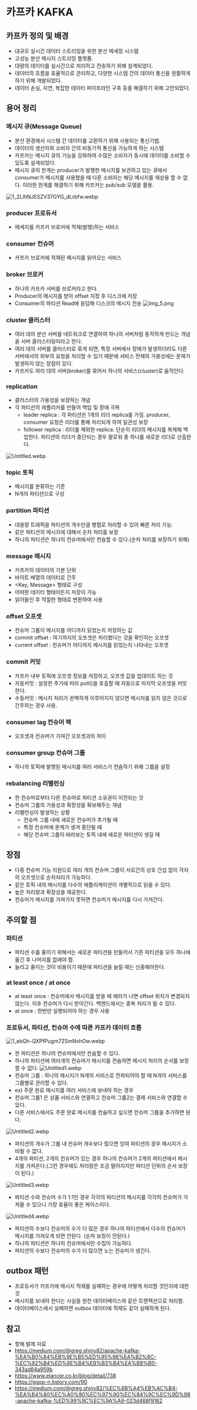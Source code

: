 # 카프카 KAFKA
## 카프카 정의 및 배경
- 대규모 실시간 데이터 스트리밍을 위한 분산 메세징 시스템
- 고성능 분산 메시지 스트리밍 플랫폼. 
- 대량의 데이터를 실시간으로 처리하고 전송하기 위해 설계되었다.
- 데이터의 흐름을 효율적으로 관리하고, 다양한 시스템 간의 데이터 통신을 원활하게 하기 위해 개발되었다.
- 데이터 손실, 지연, 복잡한 데이터 파이프라인 구축 등을 해결하기 위해 고안되었다.

## 용어 정리
### 메시지 큐(Message Queue)
- 분산 환경에서 시스템 간 데이터를 교환하기 위해 사용되는 통신기법.
- 데이터의 생산자와 소비자 간의 비동기적 통신을 가능하게 하는 시스템
- 카프카는 메시지 큐의 기능을 강화하여 수많은 소비자가 동시에 데이터를 소비할 수 있도록 설계되었다.
- 메시지 큐의 한계는 producer가 발행한 메시지를 보관하고 있는 큐에서 consumer가 메시지를 사용했을 때 다른 소비자는 해당 메시지를 재상용 할 수 없다. 
이러한 한계를 해결하기 위해 카프카는 pub/sub 모델을 활용.
  
  
![1_2LIhNJESZV37GYG_dLrbfw.webp](1_2LIhNJESZV37GYG_dLrbfw.webp)
### producer 프로듀서
- 메세지를 카프카 브로커에 적재(발행)하는 서비스
### consumer 컨슈머
- 카프카 브로커에 적재된 메시지를 읽어오는 서비스
### broker 브로커
- 하나의 카프카 서버를 브로커라고 한다.
- Producer의 메시지를 받아 offset 지정 후 디스크에 저장
- Consumer의 파티션 Read에 응답해 디스크의 메시지 전송
![img_5.png](img_5.png)
### cluster 클러스터 
- 여러 대의 분산 서버를 네트워크로 연결하여 하나의 서버처럼 동작하게 만드는 개념을 서버 클러스터링이라고 한다.
- 여러 대의 서버를 클러스터로 묶게 되면, 특정 서버에서 장애가 발생하더라도 다른 서버에서의 외부의 요청을 처리할 수 있기 때문에 서비스 전체의 가용성에는 문제가 발생하지 않는 장점이 있다.
- 카프카도 여러 대의 서버(broker)를 묶어서 하나의 서비스(cluster)로 움직인다.
### replication
- 클러스터의 가용성을 보장하는 개념
- 각 파티션의 레플리카를 만들어 백업 및 장애 극복
  - leader replica : 각 파티션은 1개의 리더 replica를 가짐. producer, consumer 요청은 리더를 통해 처리되게 하여 일관성 보장
  - follower replica : 리더를 제외한 replica. 단순히 리더의 메시지를 복제해 백업한다. 파티션의 리더가 중단되는 경우 팔로워 중 하나를 새로운 리더로 선출한다.

![Untitled.webp](Untitled.webp)
### topic 토픽
- 메시지를 분류하는 기준
- N개의 파티션으로 구성
### partition 파티션
- 대용량 트래픽을 파티션의 개수만큼 병렬로 처리할 수 있어 빠른 처리 가능.
- 같은 파티션의 메시지에 대해서 순차 처리를 보장
- 하나의 파티션은 하나의 컨슈머에서만 컨슘할 수 있다.(순차 처리를 보장하기 위해)

### message 메시지
- 카프카의 데이터의 기본 단위
- 바이트 배열의 데이터로 간주
- <Key, Message> 형태로 구성
- 어떠한 데이터 형태이든지 저장이 가능
- 읽어들인 후 적절한 형태로 변환하여 사용

### offset 오프셋
- 컨슈머 그룹이 메시지를 어디까지 읽었는지 저장하는 값
- commit offset : 여기까지의 오프셋은 처리했다는 것을 확인하는 오프셋
- current offset : 컨슈머가 어디까지 메시지를 읽었는지 나타내는 오프셋

### commit 커밋
- 카프카 내부 토픽에 오프셋 정보를 저장하고, 오프셋 값을 업데이트 하는 것
- 자동커밋 : 설정한 주기에 따라 poll()을 호출할 때 자동으로 마지막 오프셋을 커밋한다.
- 수동커밋 : 메시지 처리가 완벽하게 이루어지지 않으면 메시지를 읽지 않은 것으로 간주하는 경우 사용.

### consumer lag 컨슈머 랙
- 오프셋과 컨슈머가 가져간 오프셋과의 차이

### consumer group 컨슈머 그룹
- 하나의 토픽에 발행된 메시지를 여러 서비스가 컨슘하기 위해 그룹을 설정

### rebalancing 리밸런싱
- 한 컨슈머로부터 다른 컨슈머로 파티션 소유권이 이전되는 것
- 컨슈머 그룹의 가용성과 확장성을 확보해주는 개념
- 리밸런싱이 발생하는 상황
  - 컨슈머 그룹 내에 새로운 컨슈머가 추가될 때
  - 특정 컨슈머에 문제가 생겨 중단될 때
  - 해당 컨슈머 그룹이 바라보는 토픽 내에 새로운 파티션이 생길 때

## 장점
- 다중 컨슈머 기능 지원으로 여러 개의 컨슈머 그룹이 서로간의 상호 간섭 없이 각자의 오프셋으로 순차처리가 가능하다.
- 같은 토픽 내의 메시지를 다수의 애플리케이션이 개별적으로 읽을 수 있다.
- 높은 처리량과 확장성을 제공한다.
- 컨슈머가 메시지를 가져가지 못하면 컨슈머가 메시지를 다시 가져간다.

## 주의할 점
### 파티션
- 파티션 수를 줄이기 위해서는 새로운 파티션을 만들어서 기존 파티션을 모두 하나에 옮긴 후 나머지를 없애야 함.
- 늘리고 줄이는 것이 비용이기 때문에 파티션을 늘릴 때는 신중해야한다.
### at least once / at once
- at least once : 컨슈머에서 메시지를 받을 때 에러가 나면 offset 위치가 변경되지 않는다. 이후 컨슈머가 다시 받아간다. 백엔드에서는 중복 처리가 될 수 있다.
- at once : 한번만 실행되어야 하는 경우 사용
### 프로듀서, 파티션, 컨슈머 수에 따른 카프카 데이터 흐름
![1_ebQh-QXPfPugm7ZSmNxhOw.webp](1_ebQh-QXPfPugm7ZSmNxhOw.webp)
- 한 파티션은 하나의 컨슈머에서만 컨슘할 수 있다.
- 하나의 파티션에 여러개의 컨슈머가 메시지를 컨슘하면 메시지 처리의 순서를 보장할 수 없다.
![Untitled1.webp](Untitled1.webp)
- 컨슈머 그룹 : 하나의 메시지가 N개의 서비스로 전파되어야 할 때 N개의 서비스를 그룹별로 관리할 수 있다.
- ex) 주문 완료 메시지를 여러 서비스에 보내야 하는 경우
- 컨슈머 그룹1 은 상품 서비스와 연결하고 컨슈머 그룹2는 결제 서비스와 연결할 수 있다.
- 다른 서비스에서도 주문 완료 메시지를 컨슘하고 싶으면 컨슈머 그룹을 추가하면 된다.

![Untitled2.webp](Untitled2.webp)
- 파티션의 개수가 그룹 내 컨슈머 개수보다 많으면 잉여 파티션의 경우 메시지가 소비될 수 없다.
- 4개의 파티션, 2개의 컨슈머가 있는 경우 하나의 컨슈머가 2개의 파티션에서 메시지를 가져온다.(그런 경우에도 처리량은 조금 떨어지지만 파티션 단위의 순서 보장이 된다.)

![Untitled3.webp](Untitled3.webp)
- 파티션 수와 컨슈머 수가 1:1인 경우 각각의 파티션의 메시지를 각각의 컨슈머가 가져올 수 있으니 가장 효율이 좋은 케이스이다.

![Untitled4.webp](Untitled4.webp)
- 파티션의 수보다 컨슈머의 수가 더 많은 경우 하나의 파티션에서 다수의 컨슈머가 메시지를 가져오게 되면 안된다. (순차 보장이 안된다.)
- 하나의 파티션은 하나의 컨슈머에서만 수집이 가능하다.
- 파티션의 수보다 컨슈머의 수가 더 많으면 노는 컨슈머가 생긴다.

## outbox 패턴
- 프로듀서가 카프카에 메시지 적재를 실패하는 경우에 어떻게 처리할 것인지에 대한 것
- 메시지를 보내야 한다는 사실을 원천 데이터베이스와 같은 트랜잭션으로 처리함.
- 데이터베이스에서 실패하면 outbox 데이터에 적재도 같이 실패하게 된다.

## 참고
- 항해 발제 자료
- https://medium.com/@greg.shiny82/apache-kafka-%EA%B0%84%EB%9E%B5%ED%95%98%EA%B2%8C-%EC%82%B4%ED%8E%B4%EB%B3%B4%EA%B8%B0-343ad84a959b
- https://www.elancer.co.kr/blog/detail/738
- https://ggop-n.tistory.com/90
- https://medium.com/@greg.shiny82/%EC%8B%A4%EB%AC%B4-%EA%B4%80%EC%A0%90%EC%97%90%EC%84%9C%EC%9D%98-apache-kafka-%ED%99%9C%EC%9A%A9-023d468f9182